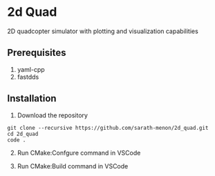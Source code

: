 # 2d Quad

2D quadcopter simulator with plotting and visualization capabilities

## Prerequisites

1. yaml-cpp
2. fastdds 


## Installation

 1. Download the repository
 ```
 git clone --recursive https://github.com/sarath-menon/2d_quad.git
 cd 2d_quad
 code .
```
2. Run CMake:Confgure command in VSCode

3. Run CMake:Build command in VSCode
